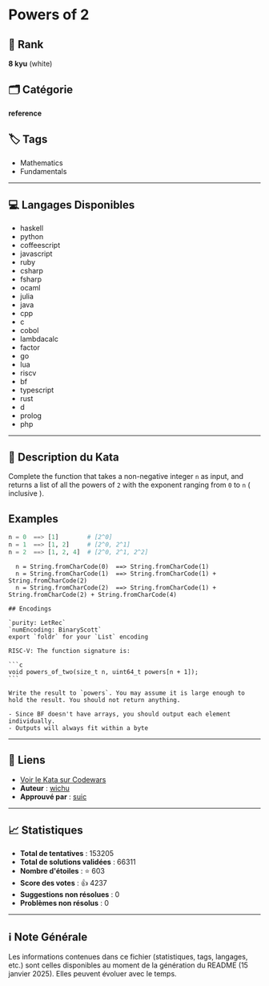 # Powers of 2

## 🏅 Rank
**8 kyu** (white)

## 🗂️ Catégorie
**reference**

## 🏷️ Tags
- Mathematics
- Fundamentals

---

## 💻 Langages Disponibles
- haskell
- python
- coffeescript
- javascript
- ruby
- csharp
- fsharp
- ocaml
- julia
- java
- cpp
- c
- cobol
- lambdacalc
- factor
- go
- lua
- riscv
- bf
- typescript
- rust
- d
- prolog
- php

---

## 📜 Description du Kata

Complete the function that takes a non-negative integer `n` as input, and returns a list of all the powers of `2` with the exponent ranging from `0` to `n` ( inclusive ).

## Examples

```python
n = 0  ==> [1]        # [2^0]
n = 1  ==> [1, 2]     # [2^0, 2^1]
n = 2  ==> [1, 2, 4]  # [2^0, 2^1, 2^2]
```
```bf
  n = String.fromCharCode(0)  ==> String.fromCharCode(1)
  n = String.fromCharCode(1)  ==> String.fromCharCode(1) + String.fromCharCode(2)
  n = String.fromCharCode(2)  ==> String.fromCharCode(1) + String.fromCharCode(2) + String.fromCharCode(4)
```
~~~if:lambdacalc
## Encodings

`purity: LetRec`  
`numEncoding: BinaryScott`  
export `foldr` for your `List` encoding
~~~

~~~if:riscv
RISC-V: The function signature is:

```c
void powers_of_two(size_t n, uint64_t powers[n + 1]);
```

Write the result to `powers`. You may assume it is large enough to hold the result. You should not return anything.
~~~
~~~if:bf
- Since BF doesn't have arrays, you should output each element individually.
- Outputs will always fit within a byte
~~~


---

## 🔗 Liens
- [Voir le Kata sur Codewars](https://www.codewars.com/kata/57a083a57cb1f31db7000028)
- **Auteur** : [wichu](https://www.codewars.com/users/wichu)
- **Approuvé par** : [suic](https://www.codewars.com/users/suic)

---

## 📈 Statistiques
- **Total de tentatives** : 153205
- **Total de solutions validées** : 66311
- **Nombre d'étoiles** : ⭐ 603
- **Score des votes** : 👍 4237
- **Suggestions non résolues** : 0
- **Problèmes non résolus** : 0

---

## ℹ️ Note Générale
Les informations contenues dans ce fichier (statistiques, tags, langages, etc.) sont celles disponibles au moment de la génération du README (15 janvier 2025). Elles peuvent évoluer avec le temps.
